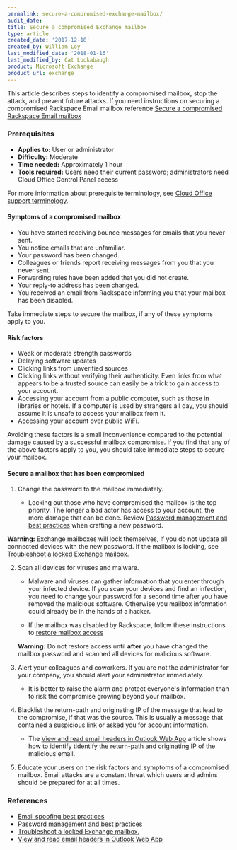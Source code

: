 ```yaml
---
permalink: secure-a-compromised-exchange-mailbox/
audit_date:
title: Secure a compromised Exchange mailbox
type: article
created_date: '2017-12-18'
created_by: William Loy
last_modified_date: '2018-01-16'
last_modified_by: Cat Lookabaugh
product: Microsoft Exchange
product_url: exchange
---
```


This article describes steps to identify a compromised mailbox, stop the attack, and prevent future attacks. If you need instructions on securing a compromised Rackspace Email mailbox reference [Secure a compromised Rackspace Email mailbox](/how-to/secure-a-compromised-rackspace-email-mailbox)

### Prerequisites

- **Applies to:** User or administrator
- **Difficulty:** Moderate
- **Time needed:** Approximately 1 hour
- **Tools required:** Users need their current password; administrators need Cloud Office Control Panel access

For more information about prerequisite terminology, see [Cloud Office support terminology](/how-to/cloud-office-support-terminology/).


#### Symptoms of a compromised mailbox

- You have started receiving bounce messages for emails that you never sent.
- You notice emails that are unfamiliar.
- Your password has been changed.
- Colleagues or friends report receiving messages from you that you never sent.
- Forwarding rules have been added that you did not create.
- Your reply-to address has been changed.
- You received an email from Rackspace informing you that your mailbox has been disabled.

Take immediate steps to secure the mailbox, if any of these symptoms apply to you.

#### Risk factors

- Weak or moderate strength passwords
- Delaying software updates
- Clicking links from unverified sources
- Clicking links without verifying their authenticity. Even links from what appears to be a trusted source can easily be a trick to gain access to your account.
- Accessing your account from a public computer, such as those in libraries or hotels. If a computer is used by strangers all day, you should assume it is unsafe to access your mailbox from it.
- Accessing your account over public WiFi.

Avoiding these factors is a small inconvenience compared to the potential damage caused by a successful mailbox compromise. If you find that any of the above factors apply to you, you should take immediate steps to secure your mailbox.


#### Secure a mailbox that has been compromised

1. Change the password to the mailbox immediately.

    - Locking out those who have compromised the mailbox is the top priority. The longer a bad actor has access to your account, the more damage that can be done. Review [Password management and best practices](/how-to/password-management-and-best-practices/#password-best-practices) when crafting a new password.

  **Warning:** Exchange mailboxes will lock themselves, if you do not update all connected devices with the new password. If the mailbox is locking, see [Troubleshoot a locked Exchange mailbox.](/how-to/troubleshoot-a-locked-exchange-mailbox)

2. Scan all devices for viruses and malware.

    - Malware and viruses can gather information that you enter through your infected device. If you scan your devices and find an infection, you need to change your password for a second time after you have removed the malicious software. Otherwise you mailbox information could already be in the hands of a hacker.

    - If the mailbox was disabled by Rackspace, follow these instructions to [restore mailbox access](/how-to/disable-or-enable-exchange-email-access/#restore-mailbox-access)

    **Warning:** Do not restore access until **after** you have changed the mailbox password and scanned all devices for malicious software.

3. Alert your colleagues and coworkers. If you are not the administrator for your company, you should alert your administrator immediately.

    - It is better to raise the alarm and protect everyone's information than to risk the compromise growing beyond your mailbox.

4. Blacklist the return-path and originating IP of the message that lead to the compromise, if that was the source. This is usually a message that contained a suspicious link or asked you for account information.

    - The [View and read email headers in Outlook Web App](/how-to/view-and-read-email-headers-in-owa) article shows how to identify tidentify the return-path and originating IP of the malicious email.

5. Educate your users on the risk factors and symptoms of a compromised mailbox. Email attacks are a constant threat which users and admins should be prepared for at all times.



### References

- [Email spoofing best practices](/how-to/email-spoofing-best-practices-for-exachange-users)
- [Password management and best practices](/how-to/password-management-and-best-practices/#password-best-practices)
- [Troubleshoot a locked Exchange mailbox.](/how-to/troubleshoot-a-locked-exchange-mailbox)
- [View and read email headers in Outlook Web App](/how-to/view-and-read-email-headers-in-owa)
